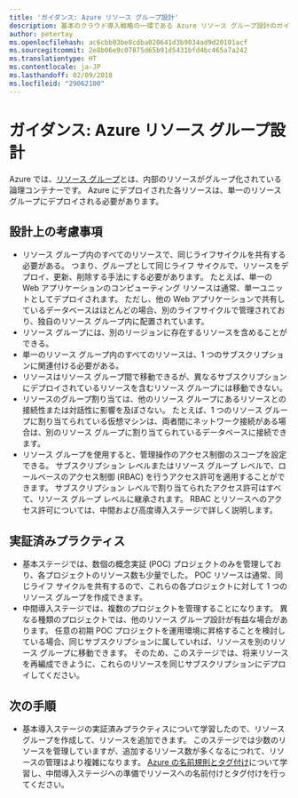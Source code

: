 ```yaml
---
title: 'ガイダンス: Azure リソース グループ設計'
description: 基本のクラウド導入戦略の一環である Azure リソース グループ設計のガイダンス
author: petertay
ms.openlocfilehash: ac6cbb03be8cdba020641d3b9034ad9d20101acf
ms.sourcegitcommit: 2e8b06e9c07875d65b91d5431bfd4bc465a7a242
ms.translationtype: HT
ms.contentlocale: ja-JP
ms.lasthandoff: 02/09/2018
ms.locfileid: "29062100"
---
```

# <a name="guidance-azure-resource-group-design"></a>ガイダンス: Azure リソース グループ設計

Azure では、[リソース グループ](https://docs.microsoft.com/azure/azure-resource-manager/resource-group-overview#resource-groups)とは、内部のリソースがグループ化されている論理コンテナーです。 Azure にデプロイされた各リソースは、単一のリソース グループにデプロイされる必要があります。

## <a name="design-considerations"></a>設計上の考慮事項

- リソース グループ内のすべてのリソースで、同じライフサイクルを共有する必要がある。 つまり、グループとして同じライフ サイクルで、リソースをデプロイ、更新、削除する手法にする必要があります。 たとえば、単一の Web アプリケーションのコンピューティング リソースは通常、単一ユニットとしてデプロイされます。 ただし、他の Web アプリケーションで共有しているデータベースはほとんどの場合、別のライフサイクルで管理されており、独自のリソース グループ内に配置されています。
- リソース グループには、別のリージョンに存在するリソースを含めることができる。
- 単一のリソース グループ内のすべてのリソースは、1 つのサブスクリプションに関連付ける必要がある。 
- リソースはリソース グループ間で移動できるが、異なるサブスクリプションにデプロイされているリソースを含むリソース グループには移動できない。
- リソースのグループ割り当ては、他のリソース グループにあるリソースとの接続性または対話性に影響を及ぼさない。 たとえば、1 つのリソース グループに割り当てられている仮想マシンは、両者間にネットワーク接続がある場合は、別のリソース グループに割り当てられているデータベースに接続できます。
- リソース グループを使用すると、管理操作のアクセス制御のスコープを設定できる。 サブスクリプション レベルまたはリソース グループ レベルで、ロールベースのアクセス制御 (RBAC) を行うアクセス許可を適用することができます。 サブスクリプション レベルで割り当てられたアクセス許可はすべて、リソース グループ レベルに継承されます。 RBAC とリソースへのアクセス許可については、中間および高度導入ステージで詳しく説明します。

## <a name="proven-practices"></a>実証済みプラクティス

- 基本ステージでは、数個の概念実証 (POC) プロジェクトのみを管理しており、各プロジェクトのリソース数も少量でした。 POC リソースは通常、同じライフ サイクルを共有するので、これらの各プロジェクトに対して 1 つのリソース グループを作成できます。
- 中間導入ステージでは、複数のプロジェクトを管理することになります。 異なる種類のプロジェクトでは、他のリソース グループ設計が有益な場合があります。 任意の初期 POC プロジェクトを運用環境に昇格することを検討している場合、同じサブスクリプションに属していれば、リソースを別のリソース グループに移動できます。 そのため、このステージでは、将来リソースを再編成できように、これらのリソースを同じサブスクリプションにデプロイしてください。

## <a name="next-steps"></a>次の手順

* 基本導入ステージの実証済みプラクティスについて学習したので、リソース グループを作成して、リソースを追加できます。 このステージでは少数のリソースを管理していますが、追加するリソース数が多くなるにつれて、リソースの管理はより複雑になります。 [Azure の名前規則とタグ付け](/azure/architecture/best-practices/naming-conventions?toc=/azure/architecture/cloud-adoption-guide/toc.json)について学習し、中間導入ステージへの準備でリソースへの名前付けとタグ付けを行ってください。

